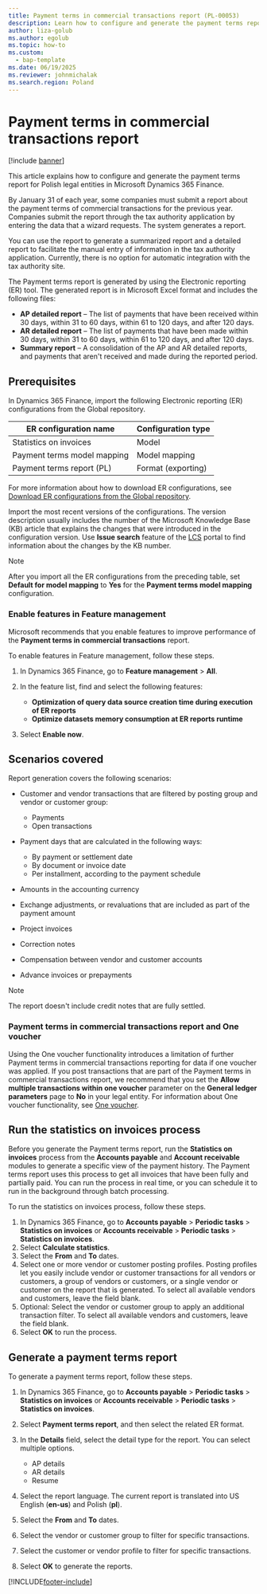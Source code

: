 ```yaml
---
title: Payment terms in commercial transactions report (PL-00053)
description: Learn how to configure and generate the payment terms report for Polish legal entities in Microsoft Dynamics 365 Finance.
author: liza-golub
ms.author: egolub
ms.topic: how-to
ms.custom: 
  - bap-template
ms.date: 06/19/2025
ms.reviewer: johnmichalak
ms.search.region: Poland 
---
```


# Payment terms in commercial transactions report

[!include [banner](../../includes/banner.md)]

This article explains how to configure and generate the payment terms report for Polish legal entities in Microsoft Dynamics 365 Finance.

By January 31 of each year, some companies must submit a report about the payment terms of commercial transactions for the previous year. Companies submit the report through the tax authority application by entering the data that a wizard requests. The system generates a report.

You can use the report to generate a summarized report and a detailed report to facilitate the manual entry of information in the tax authority application. Currently, there is no option for automatic integration with the tax authority site.

The Payment terms report is generated by using the Electronic reporting (ER) tool. The generated report is in Microsoft Excel format and includes the following files:

- **AP detailed report** – The list of payments that have been received within 30 days, within 31 to 60 days, within 61 to 120 days, and after 120 days.
- **AR detailed report** – The list of payments that have been made within 30 days, within 31 to 60 days, within 61 to 120 days, and after 120 days.
- **Summary report** – A consolidation of the AP and AR detailed reports, and payments that aren't received and made during the reported period.

## Prerequisites

In Dynamics 365 Finance, import the following Electronic reporting (ER) configurations from the Global repository.

| ER configuration name              | Configuration type |
|------------------------------------|--------------------|
| Statistics on invoices             | Model              |
| Payment terms model mapping        | Model mapping      |
| Payment terms report (PL)          | Format (exporting) |

For more information about how to download ER configurations, see [Download ER configurations from the Global repository](../../../fin-ops-core/dev-itpro/analytics/er-download-configurations-global-repo.md).

Import the most recent versions of the configurations. The version description usually includes the number of the Microsoft Knowledge Base (KB) article that explains the changes that were introduced in the configuration version. Use **Issue search** feature of the [LCS](https://lcs.dynamics.com/v2) portal to find information about the changes by the KB number.

> [!NOTE]
> After you import all the ER configurations from the preceding table, set **Default for model mapping** to **Yes** for the **Payment terms model mapping** configuration.

### Enable features in Feature management

Microsoft recommends that you enable features to improve performance of the **Payment terms in commercial transactions** report.

To enable features in Feature management, follow these steps.

1. In Dynamics 365 Finance, go to **Feature management** \> **All**.
1. In the feature list, find and select the following features:

    - **Optimization of query data source creation time during execution of ER reports**
    - **Optimize datasets memory consumption at ER reports runtime**

1. Select **Enable now**.

## Scenarios covered

Report generation covers the following scenarios:

- Customer and vendor transactions that are filtered by posting group and vendor or customer group:

	- Payments
	- Open transactions

- Payment days that are calculated in the following ways:

	- By payment or settlement date
	- By document or invoice date
	- Per installment, according to the payment schedule

- Amounts in the accounting currency
- Exchange adjustments, or revaluations that are included as part of the payment amount
- Project invoices
- Correction notes
- Compensation between vendor and customer accounts
- Advance invoices or prepayments

> [!NOTE]
> The report doesn't include credit notes that are fully settled.

### Payment terms in commercial transactions report and One voucher

Using the One voucher functionality introduces a limitation of further Payment terms in commercial transactions reporting for data if one voucher was applied. If you post transactions that are part of the Payment terms in commercial transactions report, we recommend that you set the **Allow multiple transactions within one voucher** parameter on the **General ledger parameters** page to **No** in your legal entity. For information about One voucher functionality, see [One voucher](../../general-ledger/one-voucher.md).

## Run the statistics on invoices process

Before you generate the Payment terms report, run the **Statistics on invoices** process from the **Accounts payable** and **Account receivable** modules to generate a specific view of the payment history. The Payment terms report uses this process to get all invoices that have been fully and partially paid. You can run the process in real time, or you can schedule it to run in the background through batch processing.

To run the statistics on invoices process, follow these steps.

1. In Dynamics 365 Finance, go to **Accounts payable** \> **Periodic tasks** \> **Statistics on invoices** or **Accounts receivable** \> **Periodic tasks** \> **Statistics on invoices**.
1. Select **Calculate statistics**.
1. Select the **From** and **To** dates.
1. Select one or more vendor or customer posting profiles. Posting profiles let you easily include vendor or customer transactions for all vendors or customers, a group of vendors or customers, or a single vendor or customer on the report that is generated. To select all available vendors and customers, leave the field blank.
1. Optional: Select the vendor or customer group to apply an additional transaction filter. To select all available vendors and customers, leave the field blank.
1. Select **OK** to run the process.

## Generate a payment terms report

To generate a payment terms report, follow these steps.

1. In Dynamics 365 Finance, go to **Accounts payable** \> **Periodic tasks** \> **Statistics on invoices** or **Accounts receivable** \> **Periodic tasks** \> **Statistics on invoices**.
1. Select **Payment terms report**, and then select the related ER format.
1. In the **Details** field, select the detail type for the report. You can select multiple options.

	- AP details
	- AR details
	- Resume

1. Select the report language. The current report is translated into US English (**en-us**) and Polish (**pl**).
1. Select the **From** and **To** dates.
1. Select the vendor or customer group to filter for specific transactions.
1. Select the customer or vendor profile to filter for specific transactions.
1. Select **OK** to generate the reports.

[!INCLUDE[footer-include](../../../includes/footer-banner.md)]
